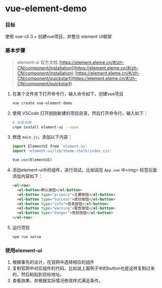 # vue-element-demo

### 目标
使用 vue-cli 3.+ 创建vue项目，并整合 element UI框架

### 基本步骤
> element-ui 官方文档 [https://element.eleme.cn/#/zh-CN/component/installation](https://element.eleme.cn/#/zh-CN/component/installation) [https://element.eleme.cn/#/zh-CN/component/quickstart](https://element.eleme.cn/#/zh-CN/component/quickstart)

1. 在某个文件夹下打开命令行，输入命令如下，创建vue项目
    ```bash
    vue create vue-element-demo
    ```
2. 使用 VSCode 打开刚刚新建的项目目录，然后打开命令行，输入如下：
    ```bash
    # 安装依赖
    cnpm install element-ui --save
    ```
3. 修改 `main.js`，添加以下内容：
    ```js
    import ElementUI from 'element-ui'
    import 'element-ui/lib/theme-chalk/index.css'

    Vue.use(ElementUI)
    ```    
4. 添加element-ui中的组件，进行测试，比如说在 `App.vue` 中\<img> 标签后面添加内容如下：
    ```html
    <el-row>
      <el-button>默认按钮</el-button>
      <el-button type="primary">主要按钮</el-button>
      <el-button type="success">成功按钮</el-button>
      <el-button type="info">信息按钮</el-button>
      <el-button type="warning">警告按钮</el-button>
      <el-button type="danger">危险按钮</el-button>
    </el-row>
    ```
5. 运行项目
    ```bash
    npm run serve
    ```    

### 使用element-ui
1. 根据事先的设计，在官网中选择相应的组件
2. 复制官网中对应组件的代码，比如说上面例子中的button也是这样复制过来的，然后粘贴到目标地址。
3. 查看效果，并根据实际情况修改样式满足条件。


